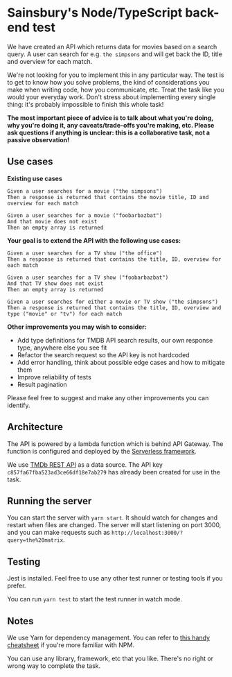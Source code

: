 # Sainsbury's Node/TypeScript back-end test

We have created an API which returns data for movies based on a search query. A user can search for e.g. `the simpsons`
and will get back the ID, title and overview for each match.

We're not looking for you to implement this in any particular way. The test is to get to know how you solve problems,
the kind of considerations you make when writing code, how you communicate, etc. Treat the task like you would your
everyday work. Don't stress about implementing every single thing: it's probably impossible to finish this whole task!

**The most important piece of advice is to talk about what you're doing, why you're doing it, any caveats/trade-offs
you're making, etc. Please ask questions if anything is unclear: this is a collaborative task, not a passive
observation!**

## Use cases

**Existing use cases**

```
Given a user searches for a movie ("the simpsons")
Then a response is returned that contains the movie title, ID and overview for each match
```
```
Given a user searches for a movie ("foobarbazbat")
And that movie does not exist
Then an empty array is returned
```

**Your goal is to extend the API with the following use cases:**

```
Given a user searches for a TV show ("the office")
Then a response is returned that contains the title, ID, overview for each match
```
```
Given a user searches for a TV show ("foobarbazbat")
And that TV show does not exist
Then an empty array is returned
```
```
Given a user searches for either a movie or TV show ("the simpsons")
Then a response is returned that contains the title, ID, overview and type ("movie" or "tv") for each match
```

**Other improvements you may wish to consider:**

- Add type definitions for TMDB API search results, our own response type, anywhere else you see fit
- Refactor the search request so the API key is not hardcoded
- Add error handling, think about possible edge cases and how to mitigate them
- Improve reliability of tests
- Result pagination

Please feel free to suggest and make any other improvements you can identify.

## Architecture

The API is powered by a lambda function which is behind API Gateway. The function is configured and deployed by the
[Serverless framework](https://www.serverless.com/framework/docs).

We use [TMDb REST API](https://developers.themoviedb.org/3) as a data source. The API key
`c857fa67fba523ad3ce66df18e7ab279` has already been created for use in the task.

## Running the server

You can start the server with `yarn start`. It should watch for changes and restart when files are changed. The server
will start listening on port 3000, and you can make requests such as `http://localhost:3000/?query=the%20matrix`.

## Testing

Jest is installed. Feel free to use any other test runner or testing tools if you prefer.

You can run `yarn test` to start the test runner in watch mode.

## Notes

We use Yarn for dependency management. You can refer to [this handy cheatsheet](https://devhints.io/yarn) if you're more
familiar with NPM.

You can use any library, framework, etc that you like. There's no right or wrong way to complete the task.
